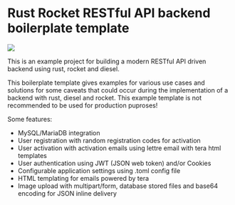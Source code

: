 # Rust Rocket RESTful API backend boilerplate template

<img src="https://img.shields.io/github/workflow/status/tserowski/webapp_boilerplate/Rust">

This is an example project for building a modern RESTful API driven backend using rust, rocket and diesel.

This boilerplate template gives examples for various use cases and solutions for some caveats that could occur during the implementation of a backend with rust, diesel and rocket. This example template is not recommended to be used for production puproses!

Some features:
* MySQL/MariaDB integration
* User registration with random registration codes for activation
* User activation with activation emails using lettre email with tera html templates
* User authentication using JWT (JSON web token) and/or Cookies
* Configurable application settings using .toml config file
* HTML templating for emails powered by tera
* Image upload with multipart/form, database stored files and base64 encoding for JSON inline delivery